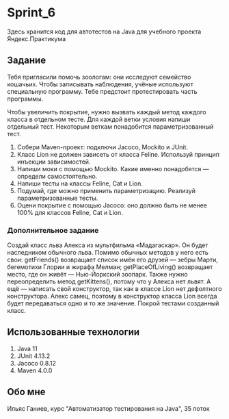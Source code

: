 # Sprint_6

Здесь хранится код для автотестов на Java для учебного проекта Яндекс.Практикума


## Задание 
Тебя пригласили помочь зоологам: они исследуют семейство кошачьих. Чтобы записывать наблюдения, учёные используют специальную программу. Тебе предстоит протестировать часть программы.

Чтобы увеличить покрытие, нужно вызвать каждый метод каждого класса в отдельном тесте. Для каждой ветки условия напиши отдельный тест. Некоторым веткам понадобится параметризованный тест.

1. Собери Maven-проект: подключи Jacoco, Mockito и JUnit.
2. Класс Lion не должен зависеть от класса Feline. Используй принцип инъекции зависимостей.
3. Напиши моки с помощью Mockito. Какие именно понадобятся — определи самостоятельно.
4. Напиши тесты на классы Feline, Cat и Lion.
5. Подумай, где можно применить параметризацию. Реализуй параметризованные тесты.
6. Оцени покрытие с помощью Jacoco: оно должно быть не менее 100% для классов Feline, Cat и Lion.

### Дополнительное задание
   
   Создай класс льва Алекса из мультфильма «Мадагаскар». Он будет наследником обычного льва.
   Помимо обычных методов у него есть свои:
   getFriends() возвращает список имён его друзей — зебры Марти, бегемотихи Глории и жирафа Мелман;
   getPlaceOfLiving() возвращает место, где он живёт — Нью-Йоркский зоопарк.
   Также нужно переопределить метод getKittens(), потому что у Алекса нет львят. А ещё — написать свой конструктор, так как в классе Lion нет дефолтного конструктора. Алекс самец, поэтому в конструктор класса Lion всегда будет передаваться одно и то же значение.
   Покрой тестами созданный класс.

## Использованные технологии

1. Java 11
2. JUnit 4.13.2
3. Jacoco 0.8.12 
4. Maven 4.0.0

## Обо мне

Ильяс Ганиев, курс "Автоматизатор тестирования на Java", 35 поток